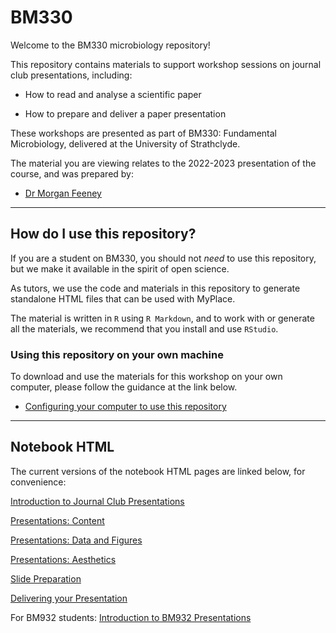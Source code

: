 # BM330

Welcome to the BM330 microbiology repository!

This repository contains materials to support workshop sessions on journal club presentations, including: 

- How to read and analyse a scientific paper

- How to prepare and deliver a paper presentation

These workshops are presented as part of BM330: Fundamental Microbiology, delivered at the University of Strathclyde.

The material you are viewing relates to the 2022-2023 presentation of the course, and was prepared by:

- [Dr Morgan Feeney](https://pureportal.strath.ac.uk/en/persons/morgan-feeney)

------------

## How do I use this repository?

If you are a student on BM330, you should not *need* to use this repository, but we make it available in the spirit of open science.

As tutors, we use the code and materials in this repository to generate standalone HTML files that can be used with MyPlace.

The material is written in `R` using `R Markdown`, and to work with or generate all the materials, we recommend that you install and use `RStudio`.

### Using this repository on your own machine

To download and use the materials for this workshop on your own computer, please follow the guidance at the link below.

- [Configuring your computer to use this repository](./notebooks/configuration.html)

-------------

## Notebook HTML

The current versions of the notebook HTML pages are linked below, for convenience:

[Introduction to Journal Club Presentations](notebooks/presentations-intro.html)

[Presentations: Content](notebooks/presentations-content.html)

[Presentations: Data and Figures](notebooks/presentations-figures.html)

[Presentations: Aesthetics](notebooks/presentations-aesthetics.html)

[Slide Preparation](notebooks/slide-preparation.html)

[Delivering your Presentation](notebooks/presentation.html)

For BM932 students: [Introduction to BM932 Presentations](notebooks/BM932_presentations-intro.html)
